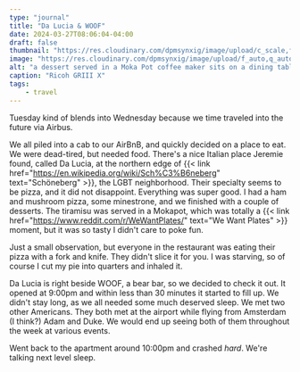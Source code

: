 ```yaml
---
type: "journal"
title: "Da Lucia & WOOF"
date: 2024-03-27T08:06:04-04:00
draft: false
thumbnail: "https://res.cloudinary.com/dpmsynxig/image/upload/c_scale,f_auto,q_auto:good,w_740/v1712317065/2024%20Posts/2024-03-27_da-lucia-woof/untitled-30.jpg"
image: "https://res.cloudinary.com/dpmsynxig/image/upload/f_auto,q_auto:good/v1712317065/2024%20Posts/2024-03-27_da-lucia-woof/untitled-30.jpg"
alt: "a dessert served in a Moka Pot coffee maker sits on a dining table surrounded by various glasses and dinnerware"
caption: "Ricoh GRIII X"
tags:
    - travel
---
```


Tuesday kind of blends into Wednesday because we time traveled into the future via Airbus.

We all piled into a cab to our AirBnB, and quickly decided on a place to eat. We were dead-tired, but needed food. There's a nice Italian place Jeremie found, called Da Lucia, at the northern edge of {{< link href="https://en.wikipedia.org/wiki/Sch%C3%B6neberg" text="Schöneberg" >}}, the LGBT neighborhood. Their specialty seems to be pizza, and it did not disappoint. Everything was super good. I had a ham and mushroom pizza, some minestrone, and we finished with a couple of desserts. The tiramisu was served in a Mokapot, which was totally a {{< link href="https://www.reddit.com/r/WeWantPlates/" text="We Want Plates" >}} moment, but it was so tasty I didn't care to poke fun.

Just a small observation, but everyone in the restaurant was eating their pizza with a fork and knife. They didn't slice it for you. I was starving, so of course I cut my pie into quarters and inhaled it.

Da Lucia is right beside WOOF, a bear bar, so we decided to check it out. It opened at 9:00pm and within less than 30 minutes it started to fill up. We didn't stay long, as we all needed some much deserved sleep. We met two other Americans. They both met at the airport while flying from Amsterdam (I think?) Adam and Duke. We would end up seeing both of them throughout the week at various events.

Went back to the apartment around 10:00pm and crashed _hard_. We're talking next level sleep.
